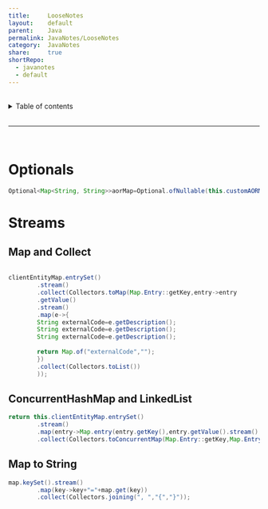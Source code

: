 ```yaml
---
title:     LooseNotes          
layout:    default          
parent:    Java          
permalink: JavaNotes/LooseNotes          
category:  JavaNotes          
share:     true          
shortRepo:          
  - javanotes          
  - default            
---
```

  
<br/>          
  
<details markdown="block">                
<summary>                
Table of contents                
</summary>                
{: .text-delta }                
1. TOC                
{:toc}                
</details>                
  
<br/>                
  
***                
  
<br/>                
  
# Optionals  
  
```java          
Optional<Map<String, String>>aorMap=Optional.ofNullable(this.customAORMap);          
```          
  
# Streams  
  
## Map and Collect  
  
```java          
          
clientEntityMap.entrySet()          
        .stream()          
        .collect(Collectors.toMap(Map.Entry::getKey,entry->entry          
        .getValue()          
        .stream()          
        .map(e->{          
        String externalCode=e.getDescription();          
        String externalCode=e.getDescription();          
        String externalCode=e.getDescription();          
          
        return Map.of("externalCode","");          
        })          
        .collect(Collectors.toList())          
        ));          
```          
  
## ConcurrentHashMap and LinkedList  
  
```java          
return this.clientEntityMap.entrySet()          
        .stream()          
        .map(entry->Map.entry(entry.getKey(),entry.getValue().stream().map(ClientEntityDetails::toMap).collect(Collectors.toCollection(LinkedList::new))))          
        .collect(Collectors.toConcurrentMap(Map.Entry::getKey,Map.Entry::getValue,(a,b)->b,ConcurrentHashMap::new));          
```          
  
## Map to String  
  
```java          
map.keySet().stream()          
        .map(key->key+"="+map.get(key))          
        .collect(Collectors.joining(", ","{","}"));          
```